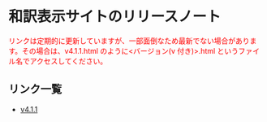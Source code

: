 # 和訳表示サイトのリリースノート

<p style="color:red">リンクは定期的に更新していますが、一部面倒なため最新でない場合があります。その場合は、v4.1.1.html のように<バージョン(v 付き)>.html というファイル名でアクセスしてください。</p>

## リンク一覧

- [v4.1.1](v4.1.1.html)
